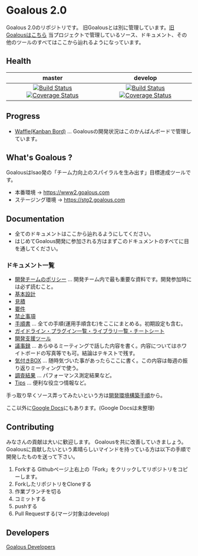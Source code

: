 # Goalous 2.0
Goalous 2.0のリポジトリです。
旧Goalousとは別に管理しています。[旧Goalousはこちら](https://github.com/IsaoCorp/goalous)
当プロジェクトで管理しているソース、ドキュメント、その他のツールのすべてはここから辿れるようになっています。
## Health
|master|develop|
|:--:|:--:|
|[![Build Status](https://magnum.travis-ci.com/IsaoCorp/goalous2.svg?token=33yEbgmrzpwqFzcbu6xi&branch=master)](https://magnum.travis-ci.com/IsaoCorp/goalous2) [![Coverage Status](https://coveralls.io/repos/IsaoCorp/goalous2/badge.png?branch=master)](https://coveralls.io/r/IsaoCorp/goalous2?branch=master)   |[![Build Status](https://magnum.travis-ci.com/IsaoCorp/goalous2.svg?token=33yEbgmrzpwqFzcbu6xi&branch=develop)](https://magnum.travis-ci.com/IsaoCorp/goalous2) [![Coverage Status](https://coveralls.io/repos/IsaoCorp/goalous2/badge.png?branch=develop)](https://coveralls.io/r/IsaoCorp/goalous2?branch=develop)   |

## Progress
- [Waffle(Kanban Bord)](https://waffle.io/isaocorp/goalous2) ... Goalousの開発状況はこのかんばんボードで管理しています。

## What's Goalous ?
GoalousはIsao発の「チーム力向上のスパイラルを生み出す」目標達成ツールです。

- 本番環境 -> https://www2.goalous.com
- ステージング環境 -> https://stg2.goalous.com

## Documentation
- 全てのドキュメントはここから辿れるようにしてください。
- はじめてGoalous開発に参加される方はまずこのドキュメントのすべてに目を通してください。

### ドキュメント一覧

- [開発チームのポリシー](https://github.com/IsaoCorp/goalous2/wiki/%E3%83%81%E3%83%BC%E3%83%A0%E3%81%AE%E3%83%9D%E3%83%AA%E3%82%B7%E3%83%BC) ... 開発チーム内で最も重要な資料です。開発参加時には必ず読むこと。
- [基本設計](https://github.com/IsaoCorp/goalous2/wiki/%E5%9F%BA%E6%9C%AC%E8%A8%AD%E8%A8%88)
- [見積](https://drive.google.com/open?id=1wI1etDKOaCr2JWUBtqDcqFlyEcZ8cUVIor1Ltqg6GRw&authuser=0)
- [要件](https://drive.google.com/open?id=0ByZIUxZzzGZ4fm1VN0gydVhPYXRpOXM2OXZ2RWEyS1pqRGF2ZHlZM3RsTHhaRUtseS1sWmM&authuser=0)
- [禁止事項](https://github.com/IsaoCorp/goalous2/wiki/%E7%A6%81%E6%AD%A2%E4%BA%8B%E9%A0%85)
- [手順書](https://github.com/IsaoCorp/goalous2/wiki/%E6%89%8B%E9%A0%86%E6%9B%B8) ... 全ての手順(運用手順含む)をここにまとめる。初期設定も含む。
- [ガイドライン・プラグイン一覧・ライブラリ一覧・チートシート](https://github.com/IsaoCorp/goalous2/wiki/%E3%82%AC%E3%82%A4%E3%83%89%E3%83%A9%E3%82%A4%E3%83%B3%E3%83%BB%E3%83%97%E3%83%A9%E3%82%B0%E3%82%A4%E3%83%B3%E4%B8%80%E8%A6%A7%E3%83%BB%E3%83%A9%E3%82%A4%E3%83%96%E3%83%A9%E3%83%AA%E4%B8%80%E8%A6%A7%E3%83%BB%E3%83%81%E3%83%BC%E3%83%88%E3%82%B7%E3%83%BC%E3%83%88)
- [開発支援ツール](https://github.com/IsaoCorp/goalous2/wiki/%E9%96%8B%E7%99%BA%E6%94%AF%E6%8F%B4%E3%83%84%E3%83%BC%E3%83%AB)
- [議事録](https://github.com/IsaoCorp/goalous2/wiki/%E8%AD%B0%E4%BA%8B%E9%8C%B2) ... あらゆるミーティングで話した内容を書く。内容についてはホワイトボードの写真等でも可。結論はテキストで残す。
- [気付きBOX](https://github.com/IsaoCorp/goalous2/wiki/%E6%B0%97%E4%BB%98%E3%81%8DBOX) ... 随時気づいた事があったらここに書く。この内容は毎週の振り返りミーティングで使う。
- [調査結果](https://github.com/IsaoCorp/goalous2/wiki/%E8%AA%BF%E6%9F%BB%E7%B5%90%E6%9E%9C) ... パフォーマンス測定結果など。
- [Tips](https://github.com/IsaoCorp/goalous2/wiki/Tips) ... 便利な役立つ情報など。


手っ取り早くソース弄ってみたいという方は[開発環境構築手順](https://github.com/IsaoCorp/goalous2/wiki/%E9%96%8B%E7%99%BA%E7%92%B0%E5%A2%83%E6%A7%8B%E7%AF%89%E6%89%8B%E9%A0%86)から。


ここ以外に[Google Docs](https://drive.google.com/a/isao.co.jp/#folders/0B6mjvNcPiJ6PLXBlTUJsZWphMG8)にもあります。(Google Docsは未整理)

## Contributing
みなさんの貢献は大いに歓迎します。
Goalousを共に改善していきましょう。
Goalousに貢献したいという素晴らしいマインドを持っている方は以下の手順で開発したものを送って下さい。

1. Forkする
Githubページ上右上の「Fork」をクリックしてリポジトリをコピーします。
1. ForkしたリポジトリをCloneする
1. 作業ブランチを切る
1. コミットする
1. pushする
1. Pull Requestする(マージ対象はdevelop)

## Developers
[Goalous Developers](https://github.com/orgs/IsaoCorp/teams/goalous_developers)
